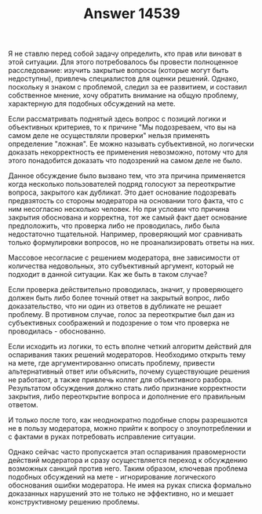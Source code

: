 ﻿---
title: "Answer 14539"
se.owner.user_id: 221771
se.owner.display_name: "Uranus"
se.owner.link: "https://ru.meta.stackoverflow.com/users/221771/uranus"
se.answer_id: 14539
se.question_id: 14532
se.post_type: answer
se.is_accepted: False
---
<p>Я не ставлю перед собой задачу определить, кто прав или виноват в этой ситуации. Для этого потребовалось бы провести полноценное расследование: изучить закрытые вопросы (которые могут быть недоступны), привлечь специалистов для оценки решений. Однако, поскольку я знаком с проблемой, следил за ее развитием, и составил собственное мнение, хочу обратить внимание на общую проблему, характерную для подобных обсуждений на мете.</p>
<p>Если рассматривать поднятый здесь вопрос с позиций логики и объективных критериев, то к причине &quot;Мы подозреваем, что вы на самом деле не осуществляли проверки&quot; нельзя применять определение &quot;ложная&quot;. Ее можно называть субъективной, но логически доказать некорректность ее применения невозможно, потому что для этого понадобится доказать что подозрений на самом деле не было.</p>
<p>Данное обсуждение было вызвано тем, что эта причина применяется когда несколько пользователей подряд голосуют за переоткрытие вопроса, закрытого как дубликат. Это дает основание подозревать предвзятость со стороны модератора на основании того факта, что с ним несогласно несколько человек. Но при условии что причина закрытия обоснована и корректна, тот же самый факт дает основание предположить, что проверка либо не проводилась, либо была недостаточно тщательной. Например, проверяющий мог сравнивать только формулировки вопросов, но не проанализировать ответы на них.</p>
<p>Массовое несогласие с решением модератора, вне зависимости от количества недовольных, это субъективный аргумент, который не подходит в данной ситуации. Как же быть в таком случае?</p>
<p>Если проверка действительно проводилась, значит, у проверяющего должен быть либо более точный ответ на закрытый вопрос, либо доказательство, что ни один из ответов в дубликате не решает проблему. В противном случае, голос за переоткрытие был дан из субъективных соображений и подозрение о том что проверка не проводилась - обоснованно.</p>
<p>Если исходить из логики, то есть вполне четкий алгоритм действий для оспаривания таких решений модераторов. Необходимо открыть тему на мете, где аргументированно описать проблему, привести альтернативный ответ или объяснить, почему существующие решения не работают, а также привлечь коллег для объективного разбора. Результатом обсуждения должно стать либо признание корректности закрытия, либо переоткрытие вопроса и дополнение его правильным ответом.</p>
<p>И только после того, как неоднократно подобные споры разрешаются не в пользу модератора, можно прийти к вопросу о злоупотреблении и с фактами в руках потребовать исправление ситуации.</p>
<p>Однако сейчас часто пропускается этап оспаривания правомерности действий модератора и сразу осуществляется переход к обсуждению возможных санкций против него. Таким образом, ключевая проблема подобных обсуждений на мете - игнорирование логического обоснования ошибки модератора. Не имея на руках списка формально доказанных нарушений это не только не эффективно, но и мешает конструктивному решению проблемы.</p>
